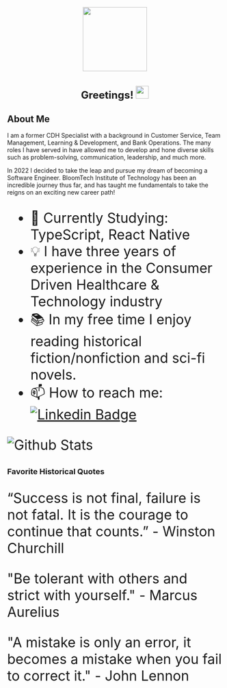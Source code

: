 <div align="center">
  <img src="https://media.giphy.com/media/RJVw6tIfb2dIwTHFb0/giphy.gif" width="150" />
  <h1 style="font-size: x-large">Greetings!
  <img src="https://media.giphy.com/media/hvRJCLFzcasrR4ia7z/giphy.gif" width="30"/><br> 
  </h1>                                                                                                                          
</div>

<h2>About Me</h2>
<p>I am a former CDH Specialist with a background in Customer Service, Team Management, Learning & Development, and Bank Operations. The many roles I have served in have allowed me to develop and hone diverse skills such as problem-solving, communication, leadership, and much more.

In 2022 I decided to take the leap and pursue my dream of becoming a Software Engineer. BloomTech Institute of Technology has been an incredible journey thus far, and has taught me fundamentals to take the reigns on an exciting new career path!</p>


<span style="font-size: 32px" Languages and Tools:>

- :seedling: Currently Studying: TypeScript, React Native 
- :bulb: I have three years of experience in the Consumer Driven Healthcare & Technology industry
- :books: In my free time I enjoy reading historical fiction/nonfiction and sci-fi novels. 
- 📫 How to reach me: [![Linkedin Badge](https://img.shields.io/badge/LinkedIn-blue?style=flat&logo=Linkedin&logoColor=white)](www.linkedin.com/in/jason-decker-832562244)

![Github Stats](https://github-readme-stats.vercel.app/api/top-langs/?username=jdecker117&show_icons=true&theme=radical)

<div>
  <h2 style="font-size: large" "border-bottom: none">Favorite Historical Quotes
    </div>
  <p>“Success is not final, failure is not fatal. It is the courage to continue that counts.” - Winston Churchill</p>
  <p>"Be tolerant with others and strict with yourself." - Marcus Aurelius</p>
  <p>"A mistake is only an error, it becomes a mistake when you fail to correct it." - John Lennon</p>

<!---
jdecker117/jdecker117 is a ✨ special ✨ repository because its `README.md` (this file) appears on your GitHub profile.
You can click the Preview link to take a look at your changes.
--->
